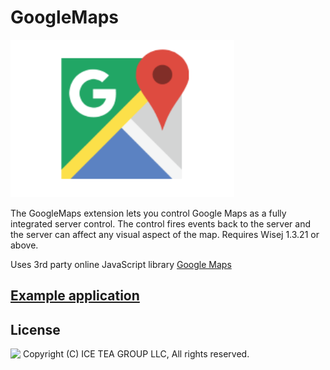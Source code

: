 GoogleMaps
====

<img src="../Support/Images/GoogleMaps.png" width="358" height="252">

The GoogleMaps extension lets you control Google Maps as a fully integrated server control. The control fires events back to the server and the server can affect any visual aspect of the map. Requires Wisej 1.3.21 or above.

Uses 3rd party online JavaScript library [Google Maps](https://cloud.google.com/maps-platform/)

## [Example application](https://github.com/iceteagroup/wisej-examples/tree/2.0/GoogleMaps)

License
-------
<img src="http://iceteagroup.com/wp-content/uploads/2017/01/Square-64x64-trasp.png" height="20" align="top"> Copyright (C) ICE TEA GROUP LLC, All rights reserved.
